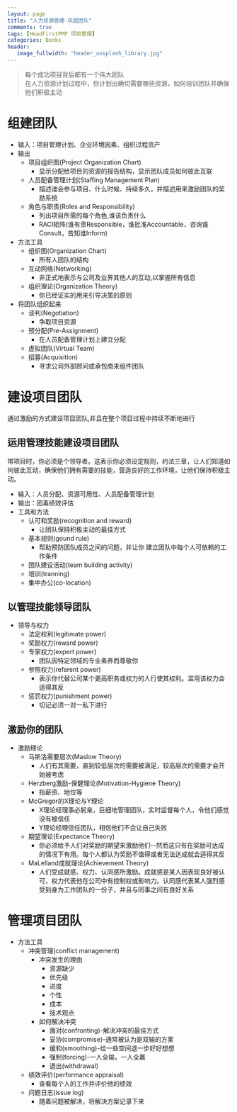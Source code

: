 ```yaml
---
layout: page
title: "人力资源管理-巩固团队"
comments: true
tags: [HeadFirstPMP 项目管理]
categories: Books 
header:
   image_fullwidth: "header_unsplash_library.jpg"
---
```

> 每个成功项目背后都有一个伟大团队    
> 在人力资源计划过程中，你计划出确切需要哪些资源，如何培训团队并确保他们积极主动

# 组建团队

* 输入：项目管理计划、企业环境因素、组织过程资产
* 输出
    * 项目组织图(Project Organization Chart)
        * 显示分配给项目的资源的报告结构，显示团队成员如何彼此互联
    * 人员配备管理计划(Staffing Management Plan)
        * 描述谁会参与项目、什么时候、持续多久，并描述用来激励团队的奖励系统
    * 角色与职责(Roles and Responsibility)
        * 列出项目所需的每个角色,谁该负责什么
        * RACI矩阵(谁有责Responsible，谁批准Accountable，咨询谁Consult，告知谁Inform)
* 方法工具
    * 组织图(Organization Chart)
        * 所有人团队的结构
    * 互动网络(Networking)
        * 非正式地表示与公司及业界其他人的互动,以掌握所有信息
    * 组织理论(Organization Theory)
        * 你已经证实的用来引导决策的原则
* 将团队组织起来
    * 谈判(Negotiation)
        * 争取项目资源
    * 预分配(Pre-Assignment)
        * 在人员配备管理计划上建立分配
    * 虚拟团队(Virtual Team)
    * 招募(Acquisition)
        * 寻求公司外部顾问或承包商来组件团队


# 建设项目团队

通过激励的方式建设项目团队,并且在整个项目过程中持续不断地进行

## 运用管理技能建设项目团队

带项目时，你必须是个领导者。这表示你必须设定规则，约法三章，让人们知道如何彼此互动，确保他们拥有需要的技能，营造良好的工作环境，让他们保持积极主动。

* 输入：人员分配、资源可用性、人员配备管理计划
* 输出：团毒绩效评估
* 工具和方法
    * 认可和奖励(recognition and reward)
        * 让团队保持积极主动的最佳方式
    * 基本规则(gound rule)
        * 帮助预防团队成员之间的问题，并让你 建立团队中每个人可依赖的工作条件
    * 团队建设活动(team building activity)
    * 培训(tranning)
    * 集中办公(co-location)

## 以管理技能领导团队

* 领导与权力
    * 法定权利(legitimate power)
    * 奖励权力(reward power)
    * 专家权力(expert power)
        * 团队因特定领域的专业素养而尊敬你
    * 参照权力(referent power)
        * 表示你代替公司某个更高职务或权力的人行使其权利。滥用该权力会适得其反
    * 惩罚权力(punishment power)
        * 切记必须一对一私下进行

## 激励你的团队

* 激励理论
    * 马斯洛需要层次(Maslow Theory)
        * 人们有其需要，直到较低层次的需要被满足，较高层次的需要才会开始被考虑
    * Herzberg激励-保健理论(Motivation-Hygiene Theory)
        * 指薪资、地位等
    * McGregor的X理论与Y理论
        * X理论经理事必躬亲，巨细地管理团队，实时监督每个人，令他们感觉没有被信任
        * Y理论经理信任团队，相信他们不会让自己失败
    * 期望理论(Expectance Theory)
        * 你必须给予人们对奖励的期望来激励他们--然而这只有在奖励可达成的情况下有用。每个人都认为奖励不值得或者无法达成就会适得其反
    * MaLelland成就理论(Achievement Theory)
        * 人们受成就感、权力、认同感所激励。成就感是某人因表现良好被认可，权力代表他在公司中有控制权或影响力。认同感代表某人强烈感受到身为工作团队的一份子，并且与同事之间有良好关系

# 管理项目团队

* 方法工具  
    * 冲突管理(conflict management)
        * 冲突发生的理由
            * 资源缺少
            * 优先级
            * 进度
            * 个性
            * 成本
            * 技术观点
        * 如何解决冲突
            * 面对(confronting)-解决冲突的最佳方式
            * 妥协(compromise)-通常被认为是双输的方案
            * 缓和(smoothing)-给一些空间退一步好好想想
            * 强制(forcing)-一人全输，一人全赢
            * 退出(withdrawal)
    * 绩效评价(performance appraisal)
        * 查看每个人的工作并评价他的绩效
    * 问题日志(issue log)
        * 随着问题被解决，将解决方案记录下来